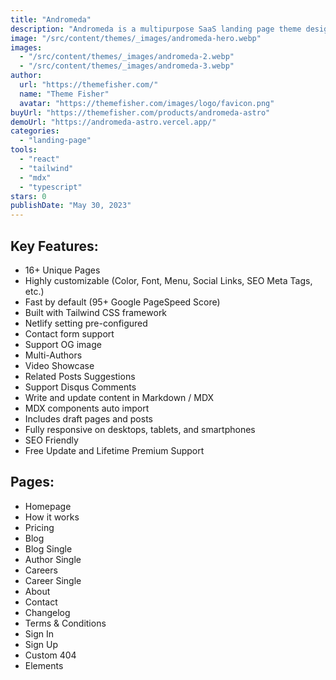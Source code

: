 ```yaml
---
title: "Andromeda"
description: "Andromeda is a multipurpose SaaS landing page theme designed to showcase SaaS products and services."
image: "/src/content/themes/_images/andromeda-hero.webp"
images:
  - "/src/content/themes/_images/andromeda-2.webp"
  - "/src/content/themes/_images/andromeda-3.webp"
author:
  url: "https://themefisher.com/"
  name: "Theme Fisher"
  avatar: "https://themefisher.com/images/logo/favicon.png"
buyUrl: "https://themefisher.com/products/andromeda-astro"
demoUrl: "https://andromeda-astro.vercel.app/"
categories:
  - "landing-page"
tools:
  - "react"
  - "tailwind"
  - "mdx"
  - "typescript"
stars: 0
publishDate: "May 30, 2023"
---
```


<h2>Key Features:</h2>
<ul>
  <li>16+ Unique Pages</li>
  <li>Highly customizable (Color, Font, Menu, Social Links, SEO Meta Tags, etc.)</li>
  <li>Fast by default (95+ Google PageSpeed Score)</li>
  <li>Built with Tailwind CSS framework</li>
  <li>Netlify setting pre-configured</li>
  <li>Contact form support</li>
  <li>Support OG image</li>
  <li>Multi-Authors</li>
  <li>Video Showcase</li>
  <li>Related Posts Suggestions</li>
  <li>Support Disqus Comments</li>
  <li>Write and update content in Markdown / MDX</li>
  <li>MDX components auto import</li>
  <li>Includes draft pages and posts</li>
  <li>Fully responsive on desktops, tablets, and smartphones</li>
  <li>SEO Friendly</li>
  <li>Free Update and Lifetime Premium Support</li>
</ul>
<h2>Pages:</h2>
<ul>
  <li>Homepage</li>
  <li>How it works</li>
  <li>Pricing</li>
  <li>Blog</li>
  <li>Blog Single</li>
  <li>Author Single</li>
  <li>Careers</li>
  <li>Career Single</li>
  <li>About</li>
  <li>Contact</li>
  <li>Changelog</li>
  <li>Terms &amp; Conditions</li>
  <li>Sign In</li>
  <li>Sign Up</li>
  <li>Custom 404</li>
  <li>Elements</li>
</ul>
